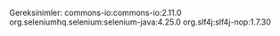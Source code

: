 Gereksinimler:
commons-io:commons-io:2.11.0
org.seleniumhq.selenium:selenium-java:4.25.0
org.slf4j:slf4j-nop:1.7.30 
